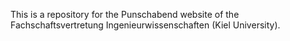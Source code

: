 This is a repository for the Punschabend website of the Fachschaftsvertretung Ingenieurwissenschaften (Kiel University).
